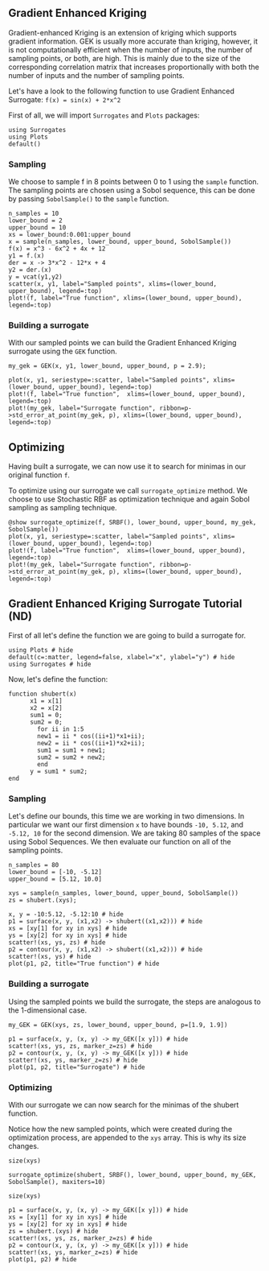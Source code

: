 ## Gradient Enhanced Kriging

Gradient-enhanced Kriging is an extension of kriging which supports gradient information. GEK is usually more accurate than kriging, however, it is not computationally efficient when the number of inputs, the number of sampling points, or both, are high. This is mainly due to the size of the corresponding correlation matrix that increases proportionally with both the number of inputs and the number of sampling points.

Let's have a look to the following function to use Gradient Enhanced Surrogate:
``f(x) = sin(x) + 2*x^2``

First of all, we will import `Surrogates` and `Plots` packages:

```@example GEK1D
using Surrogates
using Plots
default()
```

### Sampling

We choose to sample f in 8 points between 0 to 1 using the `sample` function. The sampling points are chosen using a Sobol sequence, this can be done by passing `SobolSample()` to the `sample` function.

```@example GEK1D
n_samples = 10
lower_bound = 2
upper_bound = 10
xs = lower_bound:0.001:upper_bound
x = sample(n_samples, lower_bound, upper_bound, SobolSample())
f(x) = x^3 - 6x^2 + 4x + 12
y1 = f.(x)
der = x -> 3*x^2 - 12*x + 4
y2 = der.(x)
y = vcat(y1,y2)
scatter(x, y1, label="Sampled points", xlims=(lower_bound, upper_bound), legend=:top)
plot!(f, label="True function", xlims=(lower_bound, upper_bound), legend=:top)
```

### Building a surrogate

With our sampled points we can build the Gradient Enhanced Kriging surrogate using the `GEK` function.

```@example GEK1D
my_gek = GEK(x, y1, lower_bound, upper_bound, p = 2.9);
```
```@example @GEK1D
plot(x, y1, seriestype=:scatter, label="Sampled points", xlims=(lower_bound, upper_bound), legend=:top)
plot!(f, label="True function",  xlims=(lower_bound, upper_bound), legend=:top)
plot!(my_gek, label="Surrogate function", ribbon=p->std_error_at_point(my_gek, p), xlims=(lower_bound, upper_bound), legend=:top)
```


## Optimizing

Having built a surrogate, we can now use it to search for minimas in our original function `f`.

To optimize using our surrogate we call `surrogate_optimize` method. We choose to use Stochastic RBF as optimization technique and again Sobol sampling as sampling technique.

```@example GEK1D
@show surrogate_optimize(f, SRBF(), lower_bound, upper_bound, my_gek, SobolSample())
plot(x, y1, seriestype=:scatter, label="Sampled points", xlims=(lower_bound, upper_bound), legend=:top)
plot!(f, label="True function",  xlims=(lower_bound, upper_bound), legend=:top)
plot!(my_gek, label="Surrogate function", ribbon=p->std_error_at_point(my_gek, p), xlims=(lower_bound, upper_bound), legend=:top)
```


## Gradient Enhanced Kriging Surrogate Tutorial (ND)

First of all let's define the function we are going to build a surrogate for.

```@example GEK_ND
using Plots # hide
default(c=:matter, legend=false, xlabel="x", ylabel="y") # hide
using Surrogates # hide
```

Now, let's define the function:

```@example GEK_ND
function shubert(x)
      x1 = x[1]
      x2 = x[2]
      sum1 = 0;
      sum2 = 0;
        for ii in 1:5
	    new1 = ii * cos((ii+1)*x1+ii);
	    new2 = ii * cos((ii+1)*x2+ii);
	    sum1 = sum1 + new1;
	    sum2 = sum2 + new2;
        end
      y = sum1 * sum2;
end
```

### Sampling

Let's define our bounds, this time we are working in two dimensions. In particular we want our first dimension `x` to have bounds `-10, 5.12`, and `-5.12, 10` for the second dimension. We are taking 80 samples of the space using Sobol Sequences. We then evaluate our function on all of the sampling points.

```@example GEK_ND
n_samples = 80
lower_bound = [-10, -5.12]
upper_bound = [5.12, 10.0]

xys = sample(n_samples, lower_bound, upper_bound, SobolSample())
zs = shubert.(xys);
```

```@example GEK_ND
x, y = -10:5.12, -5.12:10 # hide
p1 = surface(x, y, (x1,x2) -> shubert((x1,x2))) # hide
xs = [xy[1] for xy in xys] # hide
ys = [xy[2] for xy in xys] # hide
scatter!(xs, ys, zs) # hide
p2 = contour(x, y, (x1,x2) -> shubert((x1,x2))) # hide
scatter!(xs, ys) # hide
plot(p1, p2, title="True function") # hide
```

### Building a surrogate
Using the sampled points we build the surrogate, the steps are analogous to the 1-dimensional case.

```@example GEK_ND
my_GEK = GEK(xys, zs, lower_bound, upper_bound, p=[1.9, 1.9])
```

```@example GEK_ND
p1 = surface(x, y, (x, y) -> my_GEK([x y])) # hide
scatter!(xs, ys, zs, marker_z=zs) # hide
p2 = contour(x, y, (x, y) -> my_GEK([x y])) # hide
scatter!(xs, ys, marker_z=zs) # hide
plot(p1, p2, title="Surrogate") # hide
```

### Optimizing
With our surrogate we can now search for the minimas of the shubert function.

Notice how the new sampled points, which were created during the optimization process, are appended to the `xys` array.
This is why its size changes.

```@example GEK_ND
size(xys)
```
```@example GEK_ND
surrogate_optimize(shubert, SRBF(), lower_bound, upper_bound, my_GEK, SobolSample(), maxiters=10)
```
```@example GEK_ND
size(xys)
```

```@example GEK_ND
p1 = surface(x, y, (x, y) -> my_GEK([x y])) # hide
xs = [xy[1] for xy in xys] # hide
ys = [xy[2] for xy in xys] # hide
zs = shubert.(xys) # hide
scatter!(xs, ys, zs, marker_z=zs) # hide
p2 = contour(x, y, (x, y) -> my_GEK([x y])) # hide
scatter!(xs, ys, marker_z=zs) # hide
plot(p1, p2) # hide
```
